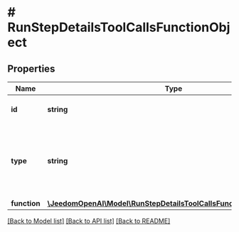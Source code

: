 # # RunStepDetailsToolCallsFunctionObject

## Properties

Name | Type | Description | Notes
------------ | ------------- | ------------- | -------------
**id** | **string** | The ID of the tool call object. |
**type** | **string** | The type of tool call. This is always going to be &#x60;function&#x60; for this type of tool call. |
**function** | [**\JeedomOpenAI\Model\RunStepDetailsToolCallsFunctionObjectFunction**](RunStepDetailsToolCallsFunctionObjectFunction.md) |  |

[[Back to Model list]](../../README.md#models) [[Back to API list]](../../README.md#endpoints) [[Back to README]](../../README.md)
